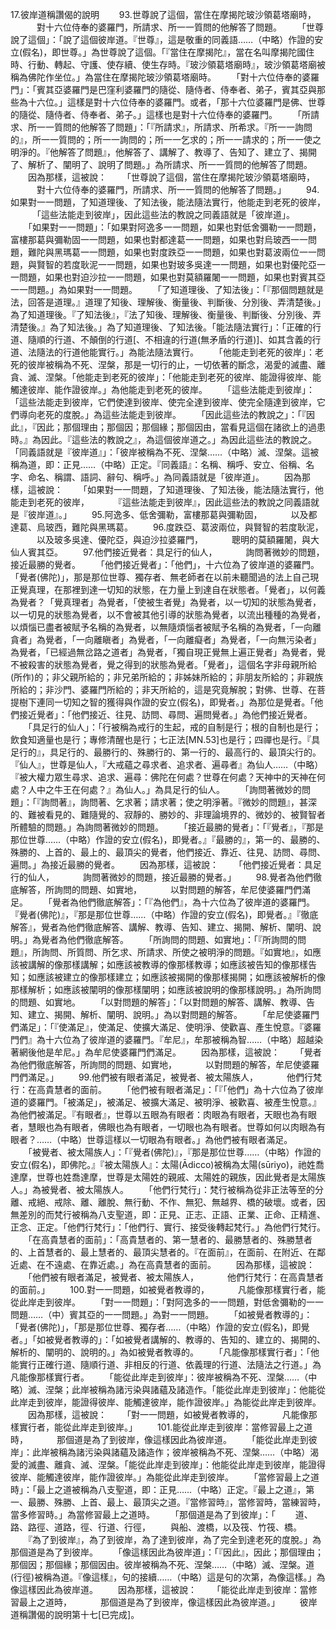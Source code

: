 17.彼岸道稱讚偈的說明
　　93.世尊說了這個，當住在摩揭陀玻沙領葛塔廟時，
　　　對十六位侍奉的婆羅門，所請求、所一一質問的他解答了問題。
　　「世尊說了這個」：「說了這個彼岸道。『世尊』，這是敬重的同義語……（中略）作證的安立(假名)，即世尊。」為世尊說了這個。「『當住在摩揭陀』，當在名叫摩揭陀國住時、行動、轉起、守護、使存續、使生存時。『玻沙領葛塔廟時』，玻沙領葛塔廟被稱為佛陀作坐位。」為當住在摩揭陀玻沙領葛塔廟時。
　　「對十六位侍奉的婆羅門」：「賓其亞婆羅門是巴窪利婆羅門的隨從、隨侍者、侍奉者、弟子，賓其亞與那些為十六位。」這樣是對十六位侍奉的婆羅門。或者，「那十六位婆羅門是佛、世尊的隨從、隨侍者、侍奉者、弟子。」這樣也是對十六位侍奉的婆羅門。
　　「所請求、所一一質問的他解答了問題」：「『所請求』，所請求、所希求。『所一一詢問的』，所一一質問的；所一一詢問的；所一一乞求的；所一一請求的；所一一使之明淨的。『他解答了問題』，他解答了、講解了、教導了、告知了、建立了、揭開了、解析了、闡明了、說明了問題。」為所請求、所一一質問的他解答了問題。
　　因為那樣，這被說：
　　「世尊說了這個，當住在摩揭陀玻沙領葛塔廟時，
　　　對十六位侍奉的婆羅門，所請求、所一一質問的他解答了問題。」
　　94.如果對一一問題，了知道理後、了知法後，能法隨法實行，他能走到老死的彼岸，
　　　「這些法能走到彼岸」，因此這些法的教說之同義語就是「彼岸道」。
　　「如果對一一問題」：「如果對阿逸多一一問題，如果也對低舍彌勒一一問題，富樓那葛與彌勒固一一問題，如果也對都達葛一一問題，如果也對烏玻西一一問題，難陀與黑瑪葛一一問題，如果也對度跌亞一一問題，如果也對葛波兩位一一問題，與賢智的若度耿泥一一問題，如果也對玻多吳達一一問題，如果也對優陀亞一一問題，如果也對迫沙拉一一問題，如果也對莫額羅闍一一問題，如果也對賓其亞一一問題。」為如果對一一問題。
　　「了知道理後、了知法後」：「『那個問題就是法，回答是道理。』道理了知後、理解後、衡量後、判斷後、分別後、弄清楚後。」為了知道理後。『了知法後』，『法了知後、理解後、衡量後、判斷後、分別後、弄清楚後。』為了知法後。」為了知道理後、了知法後。「能法隨法實行」：「正確的行道、隨順的行道、不顛倒的行道[、不相違的行道(無矛盾的行道)]、如其含義的行道、法隨法的行道他能實行。」為能法隨法實行。
　　「他能走到老死的彼岸」：老死的彼岸被稱為不死、涅槃，那是一切行的止，一切依著的斷念，渴愛的滅盡、離貪、滅、涅槃。「他能走到老死的彼岸」：「他能走到老死的彼岸、能證得彼岸、能觸達彼岸、能作證彼岸。」為他能走到老死的彼岸。
　　「這些法能走到彼岸」：「這些法能走到彼岸，它們使達到彼岸、使完全達到彼岸、使完全隨達到彼岸，它們導向老死的度脫。」為這些法能走到彼岸。
　　「因此這些法的教說之」：「『因此』，『因此；那個理由；那個因；那個緣；那個因由，當看見這個在諸欲上的過患時。』為因此。『這些法的教說之』，為這個彼岸道之。」為因此這些法的教說之。「同義語就是『彼岸道』」：「彼岸被稱為不死、涅槃……（中略）滅、涅槃。這被稱為道，即：正見……（中略）正定。『同義語』：名稱、稱呼、安立、俗稱、名字、命名、稱謂、語詞、辭句、稱呼。」為同義語就是「彼岸道」。
　　因為那樣，這被說：
　　「如果對一一問題，了知道理後、了知法後，能法隨法實行，他能走到老死的彼岸，
　　　『這些法能走到彼岸』，因此這些法的教說之同義語就是『彼岸道』。」
　　95.阿逸多、低舍彌勒，富樓那葛與彌勒固，
　　　以及都達葛、烏玻西，難陀與黑瑪葛。
　　96.度跌亞、葛波兩位，與賢智的若度耿泥，
　　　以及玻多吳達、優陀亞，與迫沙拉婆羅門，
　　　聰明的莫額羅闍，與大仙人賓其亞。
　　97.他們接近覺者：具足行的仙人，
　　　詢問著微妙的問題，接近最勝的覺者。
　　「他們接近覺者」：「他們」，十六位為了彼岸道的婆羅門。「覺者(佛陀)」，那是那位世尊、獨存者、無老師者在以前未聽聞過的法上自己現正覺真理，在那裡到達一切知的狀態，在力量上到達自在狀態者。「覺者」，以何義為覺者？「覺真理者」為覺者，「使被生者覺」為覺者，以一切知的狀態為覺者，以一切見的狀態為覺者，以不會被其他引導的狀態為覺者，以流出種種的為覺者，以煩惱已盡者被賦予名稱的為覺者，以無隨煩惱者被賦予名稱的為覺者，「一向離貪者」為覺者，「一向離瞋者」為覺者，「一向離癡者」為覺者，「一向無污染者」為覺者，「已經過無岔路之道者」為覺者，「獨自現正覺無上遍正覺者」為覺者，覺不被殺害的狀態為覺者，覺之得到的狀態為覺者。「覺者」，這個名字非母親所給(所作)的；非父親所給的；非兄弟所給的；非姊妹所給的；非朋友所給的；非親族所給的；非沙門、婆羅門所給的；非天所給的，這是究竟解脫；對佛、世尊、在菩提樹下連同一切知之智的獲得與作證的安立(假名)，即覺者。」為那位是覺者。「他們接近覺者」：「他們接近、往見、訪問、尋問、遍問覺者。」為他們接近覺者。
　　「具足行的仙人」：「行被稱為戒行的生起，戒的自制是行；根的自制也是行；飲食知適量也是行；專修清醒也是行；七正法[MN.53]也是行；四禪也是行。『具足行的』，具足行的、最勝行的、殊勝行的、第一行的、最高行的、最頂尖行的。『仙人』，世尊是仙人，『大戒蘊之尋求者、追求者、遍尋者』為仙人……（中略）『被大權力眾生尋求、追求、遍尋：佛陀在何處？世尊在何處？天神中的天神在何處？人中之牛王在何處？』為仙人。」為具足行的仙人。
　　「詢問著微妙的問題」：「『詢問著』，詢問著、乞求著；請求著；使之明淨著。『微妙的問題』，甚深的、難被看見的、難隨覺的、寂靜的、勝妙的、非理論境界的、微妙的、被賢智者所體驗的問題。」為詢問著微妙的問題。
　　「接近最勝的覺者」：「『覺者』，『那是那位世尊……（中略）作證的安立(假名)，即覺者。』『最勝的』，第一的、最勝的、殊勝的、上首的、最上的、最頂尖的覺者，他們接近、靠近、往見、訪問、尋問、遍問。」為接近最勝的覺者。
　　因為那樣，這被說：
　　「他們接近覺者：具足行的仙人，
　　　詢問著微妙的問題，接近最勝的覺者。」
　　98.覺者為他們徹底解答，所詢問的問題、如實地，
　　　以對問題的解答，牟尼使婆羅門們滿足。
　　「覺者為他們徹底解答」：「『為他們』，為十六位為了彼岸道的婆羅門。『覺者(佛陀)』，『那是那位世尊……（中略）作證的安立(假名)，即覺者。』『徹底解答』，覺者為他們徹底解答、講解、教導、告知、建立、揭開、解析、闡明、說明。」為覺者為他們徹底解答。
　　「所詢問的問題、如實地」：「『所詢問的問題』，所詢問、所質問、所乞求、所請求、所使之被明淨的問題。『如實地』，如應該被講解的像那樣講解；如應該被教導的像那樣教導；如應該被告知的像那樣告知；如應該被建立的像那樣建立；如應該被揭開的像那樣揭開；如應該被解析的像那樣解析；如應該被闡明的像那樣闡明；如應該被說明的像那樣說明。」為所詢問的問題、如實地。
　　「以對問題的解答」：「以對問題的解答、講解、教導、告知、建立、揭開、解析、闡明、說明。」為以對問題的解答。
　　「牟尼使婆羅門們滿足」：「『使滿足』，使滿足、使擴大滿足、使明淨、使歡喜、產生悅意。『婆羅門們』為十六位為了彼岸道的婆羅門。『牟尼』，牟那被稱為智……（中略）超越染著網後他是牟尼。」為牟尼使婆羅門們滿足。
　　因為那樣，這被說：
　　「覺者為他們徹底解答，所詢問的問題、如實地，
　　　以對問題的解答，牟尼使婆羅門們滿足。」
　　99.他們被有眼者滿足，被覺者、被太陽族人，
　　　他們行梵行：在高貴慧者的面前。
　　「他們被有眼者滿足」：「『「他們」為十六位為了彼岸道的婆羅門。「被滿足」，被滿足、被擴大滿足、被明淨、被歡喜、被產生悅意。』為他們被滿足。『有眼者』，世尊以五眼為有眼者：肉眼為有眼者，天眼也為有眼者，慧眼也為有眼者，佛眼也為有眼者，一切眼也為有眼者。世尊如何以肉眼為有眼者？……（中略）世尊這樣以一切眼為有眼者。」為他們被有眼者滿足。
　　「被覺者、被太陽族人」：「『覺者(佛陀)』，『那是那位世尊……（中略）作證的安立(假名)，即佛陀。』『被太陽族人』：太陽(Ādicco)被稱為太陽(sūriyo)，祂姓喬達摩，世尊也姓喬達摩，世尊是太陽姓的親戚、太陽姓的親族，因此覺者是太陽族人。」為被覺者、被太陽族人。
　　「他們行梵行」：梵行被稱為從非正法等至的分離、戒絕、戒除、離、離脫、無行動、不作、無犯、無越界、橋的破壞。或者，因無差別的而梵行被稱為八支聖道，即：正見、正志、正語、正業、正命、正精進、正念、正定。「他們行梵行」：「他們行、實行、接受後轉起梵行。」為他們行梵行。
　　「在高貴慧者的面前」：「高貴慧者的、第一慧者的、最勝慧者的、殊勝慧者的、上首慧者的、最上慧者的、最頂尖慧者的。『在面前』，在面前、在附近、在鄰近處、在不遠處、在靠近處。」為在高貴慧者的面前。
　　因為那樣，這被說：
　　「他們被有眼者滿足，被覺者、被太陽族人，
　　　他們行梵行：在高貴慧者的面前。」
　　100.對一一問題，如被覺者教導的，
　　　凡能像那樣實行者，能從此岸走到彼岸。
　　「對一一問題」：「對阿逸多的一一問題，對低舍彌勒的一一問題……（中）賓其亞的一一問題。」為對一一問題。
　　「如被覺者教導的」：「覺者(佛陀)」，「那是那位世尊、獨存者……（中略）作證的安立(假名)，即覺者。」「如被覺者教導的」：「如被覺者講解的、教導的、告知的、建立的、揭開的、解析的、闡明的、說明的。」為如被覺者教導的。
　　「凡能像那樣實行者」：「他能實行正確行道、隨順行道、非相反的行道、依義理的行道、法隨法之行道。」為凡能像那樣實行者。
　　「能從此岸走到彼岸」：彼岸被稱為不死、涅槃……（中略）滅、涅槃；此岸被稱為諸污染與諸蘊及諸造作。「能從此岸走到彼岸」：他能從此岸走到彼岸，能證得彼岸、能觸達彼岸，能作證彼岸。」為能從此岸走到彼岸。
　　因為那樣，這被說：
　　「對一一問題，如被覺者教導的，
　　　凡能像那樣實行者，能從此岸走到彼岸。」
　　101.能從此岸走到彼岸：當修習最上之道時，
　　　那個道是為了到彼岸，像這樣因此為彼岸道。
　　「能從此岸走到彼岸」：此岸被稱為諸污染與諸蘊及諸造作；彼岸被稱為不死、涅槃……（中略）渴愛的滅盡、離貪、滅、涅槃。「能從此岸走到彼岸」：他能從此岸走到彼岸，能證得彼岸、能觸達彼岸，能作證彼岸。」為能從此岸走到彼岸。
　　「當修習最上之道時」：「最上之道被稱為八支聖道，即：正見……（中略）正定。『最上之道』，第一、最勝、殊勝、上首、最上、最頂尖之道。『當修習時』，當修習時，當練習時，當多修習時。」為當修習最上之道時。
　　「那個道是為了到彼岸」：「
　　道、路、路徑、道路，徑、行道、行徑，
　　與船、渡橋，以及筏、竹筏、橋。
　　『為了到彼岸』，為了到彼岸，為了達到彼岸，為了完全到達老死的度脫。」為那個道是為了到彼岸。
　　「像這樣因此為彼岸道」：「『因此』，因此；那個理由；那個因；那個緣；那個因由。彼岸被稱為不死、涅槃……（中略）滅、涅槃。道(行徑)被稱為道。『像這樣』，句的接續……（中略）這是句的次第，為像這樣。」為像這樣因此為彼岸道。
　　因為那樣，這被說：
　　「能從此岸走到彼岸：當修習最上之道時，
　　　那個道是為了到彼岸，像這樣因此為彼岸道。」
　　彼岸道稱讚偈的說明第十七[已完成]。
